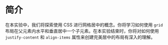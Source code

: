 # 简介

在本实验中，我们将探索使用 CSS 进行网格居中的概念。你将学习如何使用 `grid` 布局在父元素内水平和垂直居中一个子元素。在本实验结束时，你将对如何使用 `justify-content` 和 `align-items` 属性来创建完美居中的布局有深入的理解。
